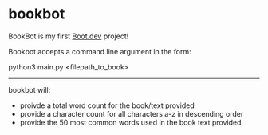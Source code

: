 # bookbot

BookBot is my first [Boot.dev](https://www.boot.dev) project!

Bookbot accepts a command line argument in the form:

python3 main.py <filepath_to_book>

----------------------------------------------------
bookbot will:
- proivde a total word count for the book/text provided
- provide a character count for all characters a-z in descending order
- provide the 50 most common words used in the book text provided